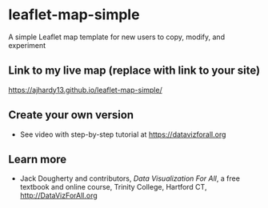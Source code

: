# leaflet-map-simple
A simple Leaflet map template for new users to copy, modify, and experiment

## Link to my live map (replace with link to your site)

https://ajhardy13.github.io/leaflet-map-simple/

## Create your own version
- See video with step-by-step tutorial at https://datavizforall.org

## Learn more
- Jack Dougherty and contributors, *Data Visualization For All*, a free textbook and online course, Trinity College, Hartford CT, http://DataVizForAll.org
